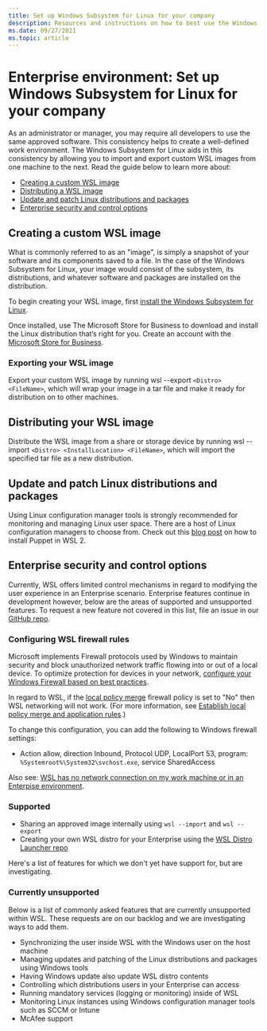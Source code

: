 ```yaml
---
title: Set up Windows Subsystem for Linux for your company
description: Resources and instructions on how to best use the Windows Subsystem for Linux in an Enterprise environment.
ms.date: 09/27/2021
ms.topic: article
---
```


# Enterprise environment: Set up Windows Subsystem for Linux for your company

As an administrator or manager, you may require all developers to use the same approved software. This consistency helps to create a well-defined work environment. The Windows Subsystem for Linux aids in this consistency by allowing you to import and export custom WSL images from one machine to the next. Read the guide below to learn more about:

* [Creating a custom WSL image](#creating-a-custom-wsl-image)
* [Distributing a WSL image](#distributing-your-wsl-image)
* [Update and patch Linux distributions and packages](#update-and-patch-linux-distributions-and-packages)
* [Enterprise security and control options](#enterprise-security-and-control-options)

## Creating a custom WSL image

What is commonly referred to as an "image", is simply a snapshot of your software and its components saved to a file. In the case of the Windows Subsystem for Linux, your image would consist of the subsystem, its distributions, and whatever software and packages are installed on the distribution.

To begin creating your WSL image, first [install the Windows Subsystem for Linux](./install.md).

Once installed, use The Microsoft Store for Business to download and install the Linux distribution that’s right for you. Create an account with the [Microsoft Store for Business](https://businessstore.microsoft.com/).

### Exporting your WSL image

Export your custom WSL image by running wsl --export `<Distro> <FileName>`, which will wrap your image in a tar file and make it ready for distribution on to other machines.

## Distributing your WSL image

Distribute the WSL image from a share or storage device by running wsl --import `<Distro> <InstallLocation> <FileName>`, which will import the specified tar file as a new distribution.

## Update and patch Linux distributions and packages

Using Linux configuration manager tools is strongly recommended for monitoring and managing Linux user space. There are a host of Linux configuration managers to choose from. Check out this [blog post](http://www.craigloewen.com/blog/2019/12/04/running-puppet-quickly-in-wsl2/) on how to install Puppet in WSL 2.

## Enterprise security and control options

Currently, WSL offers limited control mechanisms in regard to modifying the user experience in an Enterprise scenario. Enterprise features continue in development however, below are the areas of supported and unsupported features. To request a new feature not covered in this list, file an issue in our [GitHub repo](https://github.com/microsoft/WSL/issues?q=is%3Aissue+is%3Aopen+enterprise).

### Configuring WSL firewall rules

Microsoft implements Firewall protocols used by Windows to maintain security and block unauthorized network traffic flowing into or out of a local device. To optimize protection for devices in your network, [configure your Windows Firewall based on best practices](/windows/security/threat-protection/windows-firewall/best-practices-configuring).

In regard to WSL, if the [local policy merge](/openspecs/windows_protocols/ms-gpfas/2c979624-900a-4b6e-b4ef-09b387cd62ab) firewall policy is set to "No" then WSL networking will not work. (For more information, see [Establish local policy merge and application rules](/windows/security/threat-protection/windows-firewall/best-practices-configuring#establish-local-policy-merge-and-application-rules).)

To change this configuration, you can add the following to Windows firewall settings:

- Action allow, direction Inbound, Protocol UDP, LocalPort 53, program: `%Systemroot%\System32\svchost.exe`, service SharedAccess

Also see: [WSL has no network connection on my work machine or in an Enterpise environment](./troubleshooting.md#wsl-has-no-network-connection-on-my-work-machine-or-in-an-enterpise-environment).

### Supported

* Sharing an approved image internally using `wsl --import` and `wsl --export`
* Creating your own WSL distro for your Enterprise using the [WSL Distro Launcher repo](https://github.com/microsoft/WSL-DistroLauncher)

Here's a list of features for which we don't yet have support for, but are investigating.

### Currently unsupported

Below is a list of commonly asked features that are currently unsupported within WSL. These requests are on our backlog and we are investigating ways to add them. 

* Synchronizing the user inside WSL with the Windows user on the host machine
* Managing updates and patching of the Linux distributions and packages using Windows tools
* Having Windows update also update WSL distro contents
* Controlling which distributions users in your Enterprise can access
* Running mandatory services (logging or monitoring) inside of WSL
* Monitoring Linux instances using Windows configuration manager tools such as SCCM or Intune
* McAfee support
